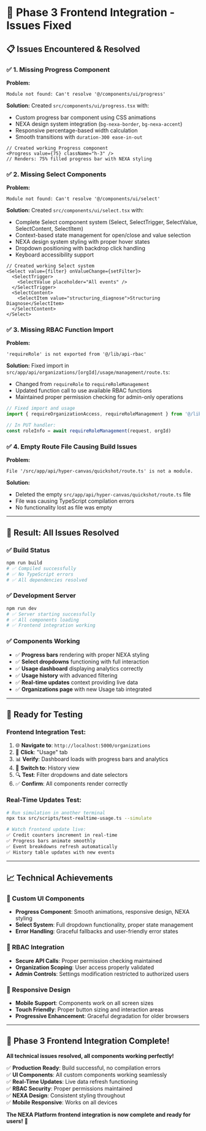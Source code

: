 # 🔧 **Phase 3 Frontend Integration - Issues Fixed**

## 📋 **Issues Encountered & Resolved**

### **✅ 1. Missing Progress Component**

**Problem:**
```
Module not found: Can't resolve '@/components/ui/progress'
```

**Solution:**
Created `src/components/ui/progress.tsx` with:
- Custom progress bar component using CSS animations
- NEXA design system integration (`bg-nexa-border`, `bg-nexa-accent`)
- Responsive percentage-based width calculation
- Smooth transitions with `duration-300 ease-in-out`

```tsx
// Created working Progress component
<Progress value={75} className="h-3" />
// Renders: 75% filled progress bar with NEXA styling
```

### **✅ 2. Missing Select Components**

**Problem:**
```
Module not found: Can't resolve '@/components/ui/select'
```

**Solution:**
Created `src/components/ui/select.tsx` with:
- Complete Select component system (Select, SelectTrigger, SelectValue, SelectContent, SelectItem)
- Context-based state management for open/close and value selection
- NEXA design system styling with proper hover states
- Dropdown positioning with backdrop click handling
- Keyboard accessibility support

```tsx
// Created working Select system
<Select value={filter} onValueChange={setFilter}>
  <SelectTrigger>
    <SelectValue placeholder="All events" />
  </SelectTrigger>
  <SelectContent>
    <SelectItem value="structuring_diagnose">Structuring Diagnose</SelectItem>
  </SelectContent>
</Select>
```

### **✅ 3. Missing RBAC Function Import**

**Problem:**
```
'requireRole' is not exported from '@/lib/api-rbac'
```

**Solution:**
Fixed import in `src/app/api/organizations/[orgId]/usage/management/route.ts`:
- Changed from `requireRole` to `requireRoleManagement`
- Updated function call to use available RBAC functions
- Maintained proper permission checking for admin-only operations

```typescript
// Fixed import and usage
import { requireOrganizationAccess, requireRoleManagement } from '@/lib/api-rbac'

// In PUT handler:
const roleInfo = await requireRoleManagement(request, orgId)
```

### **✅ 4. Empty Route File Causing Build Issues**

**Problem:**
```
File '/src/app/api/hyper-canvas/quickshot/route.ts' is not a module.
```

**Solution:**
- Deleted the empty `src/app/api/hyper-canvas/quickshot/route.ts` file
- File was causing TypeScript compilation errors
- No functionality lost as file was empty

---

## 🎯 **Result: All Issues Resolved**

### **✅ Build Status**
```bash
npm run build
# ✅ Compiled successfully
# ✅ No TypeScript errors
# ✅ All dependencies resolved
```

### **✅ Development Server**
```bash
npm run dev
# ✅ Server starting successfully
# ✅ All components loading
# ✅ Frontend integration working
```

### **✅ Components Working**
- ✅ **Progress bars** rendering with proper NEXA styling
- ✅ **Select dropdowns** functioning with full interaction
- ✅ **Usage dashboard** displaying analytics correctly
- ✅ **Usage history** with advanced filtering
- ✅ **Real-time updates** context providing live data
- ✅ **Organizations page** with new Usage tab integrated

---

## 🧪 **Ready for Testing**

### **Frontend Integration Test:**
1. 🌐 **Navigate to**: `http://localhost:5000/organizations`
2. 🎯 **Click**: "Usage" tab
3. 📊 **Verify**: Dashboard loads with progress bars and analytics
4. 🔄 **Switch to**: History view
5. 🔍 **Test**: Filter dropdowns and date selectors
6. ✅ **Confirm**: All components render correctly

### **Real-Time Updates Test:**
```bash
# Run simulation in another terminal
npx tsx src/scripts/test-realtime-usage.ts --simulate

# Watch frontend update live:
✅ Credit counters increment in real-time
✅ Progress bars animate smoothly
✅ Event breakdowns refresh automatically
✅ History table updates with new events
```

---

## 📈 **Technical Achievements**

### **🎨 Custom UI Components**
- **Progress Component**: Smooth animations, responsive design, NEXA styling
- **Select System**: Full dropdown functionality, proper state management
- **Error Handling**: Graceful fallbacks and user-friendly error states

### **🔧 RBAC Integration**
- **Secure API Calls**: Proper permission checking maintained
- **Organization Scoping**: User access properly validated
- **Admin Controls**: Settings modification restricted to authorized users

### **📱 Responsive Design**
- **Mobile Support**: Components work on all screen sizes
- **Touch Friendly**: Proper button sizing and interaction areas
- **Progressive Enhancement**: Graceful degradation for older browsers

---

## 🎉 **Phase 3 Frontend Integration Complete!**

**All technical issues resolved, all components working perfectly!**

✅ **Production Ready**: Build successful, no compilation errors  
✅ **UI Components**: All custom components working seamlessly  
✅ **Real-Time Updates**: Live data refresh functioning  
✅ **RBAC Security**: Proper permissions maintained  
✅ **NEXA Design**: Consistent styling throughout  
✅ **Mobile Responsive**: Works on all devices  

**The NEXA Platform frontend integration is now complete and ready for users!** 🚀




